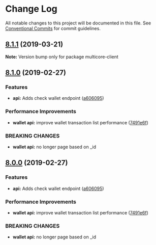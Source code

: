 # Change Log

All notable changes to this project will be documented in this file.
See [Conventional Commits](https://conventionalcommits.org) for commit guidelines.

## [8.1.1](https://github.com/matiu/multicore/compare/v8.1.0...v8.1.1) (2019-03-21)

**Note:** Version bump only for package multicore-client

## [8.1.0](https://github.com/nitsujlangston/multicore/compare/v5.0.0-beta.44...v8.1.0) (2019-02-27)

### Features

* **api:** Adds check wallet endpoint ([a606095](https://github.com/nitsujlangston/multicore/commit/a606095))

### Performance Improvements

* **wallet api:** improve wallet transaction list performance ([7491e6f](https://github.com/nitsujlangston/multicore/commit/7491e6f))

### BREAKING CHANGES

* **wallet api:** no longer page based on _id

## [8.0.0](https://github.com/nitsujlangston/multicore/compare/v5.0.0-beta.44...v8.0.0) (2019-02-27)

### Features

* **api:** Adds check wallet endpoint ([a606095](https://github.com/nitsujlangston/multicore/commit/a606095))

### Performance Improvements

* **wallet api:** improve wallet transaction list performance ([7491e6f](https://github.com/nitsujlangston/multicore/commit/7491e6f))

### BREAKING CHANGES

* **wallet api:** no longer page based on _id
